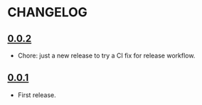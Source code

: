 # CHANGELOG

## [0.0.2](https://github.com/noraj/quartz-utils/releases/tag/0.0.2)

- Chore: just a new release to try a CI fix for release workflow.

## [0.0.1](https://github.com/noraj/quartz-utils/releases/tag/0.0.1)

- First release.
